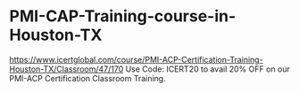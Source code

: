 # PMI-CAP-Training-course-in-Houston-TX
https://www.icertglobal.com/course/PMI-ACP-Certification-Training-Houston-TX/Classroom/47/170  Use Code: ICERT20 to avail 20% OFF on our PMI-ACP Certification Classroom Training.
